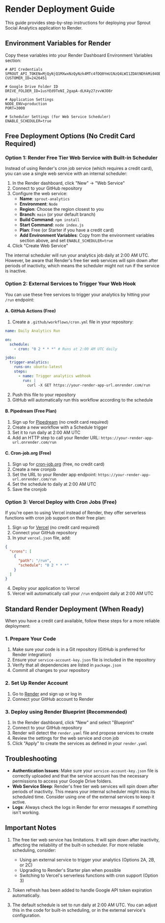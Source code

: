 # Render Deployment Guide

This guide provides step-by-step instructions for deploying your Sprout Social Analytics application to Render.

## Environment Variables for Render

Copy these variables into your Render Dashboard Environment Variables section:

```
# API Credentials
SPROUT_API_TOKEN=MjQyNjQ1MXwxNzQyNzk4MTc4fDQ0YmU1NzQ4LWI1ZDAtNDhkMi04ODQxLWE1YzM1YmI4MmNjNQ==
CUSTOMER_ID=2426451

# Google Drive Folder ID
DRIVE_FOLDER_ID=1usYEd9TeNI_2gapA-dLK4y27zvvWJO8r

# Application Settings
NODE_ENV=production
PORT=3000

# Scheduler Settings (for Web Service Scheduler)
ENABLE_SCHEDULER=true
```

## Free Deployment Options (No Credit Card Required)

### Option 1: Render Free Tier Web Service with Built-in Scheduler

Instead of using Render's cron job service (which requires a credit card), you can use a single web service with an internal scheduler:

1. In the Render dashboard, click "New" → "Web Service"
2. Connect to your GitHub repository
3. Configure the web service:
   - **Name**: `sprout-analytics`
   - **Environment**: `Node`
   - **Region**: Choose the region closest to you
   - **Branch**: `main` (or your default branch)
   - **Build Command**: `npm install`
   - **Start Command**: `node index.js`
   - **Plan**: Free (or Starter if you have a credit card)
   - **Add Environment Variables**: Copy from the environment variables section above, and set `ENABLE_SCHEDULER=true`
4. Click "Create Web Service"

The internal scheduler will run your analytics job daily at 2:00 AM UTC. However, be aware that Render's free tier web services will spin down after periods of inactivity, which means the scheduler might not run if the service is inactive.

### Option 2: External Services to Trigger Your Web Hook

You can use these free services to trigger your analytics by hitting your `/run` endpoint:

#### A. GitHub Actions (Free)

1. Create a `.github/workflows/cron.yml` file in your repository:

```yaml
name: Daily Analytics Run

on:
  schedule:
    - cron: "0 2 * * *" # Runs at 2:00 AM UTC daily

jobs:
  trigger-analytics:
    runs-on: ubuntu-latest
    steps:
      - name: Trigger analytics webhook
        run: |
          curl -X GET https://your-render-app-url.onrender.com/run
```

2. Push this file to your repository
3. GitHub will automatically run this workflow according to the schedule

#### B. Pipedream (Free Plan)

1. Sign up for [Pipedream](https://pipedream.com/) (no credit card required)
2. Create a new workflow with a Schedule trigger
3. Set it to run daily at 2:00 AM UTC
4. Add an HTTP step to call your Render URL: `https://your-render-app-url.onrender.com/run`

#### C. Cron-job.org (Free)

1. Sign up for [cron-job.org](https://cron-job.org/) (free, no credit card)
2. Create a new cronjob
3. Set the URL to your Render app endpoint: `https://your-render-app-url.onrender.com/run`
4. Set the schedule to daily at 2:00 AM UTC
5. Save the cronjob

### Option 3: Vercel Deploy with Cron Jobs (Free)

If you're open to using Vercel instead of Render, they offer serverless functions with cron job support on their free plan:

1. Sign up for [Vercel](https://vercel.com/) (no credit card required)
2. Connect your GitHub repository
3. In your `vercel.json` file, add:

```json
{
  "crons": [
    {
      "path": "/run",
      "schedule": "0 2 * * *"
    }
  ]
}
```

4. Deploy your application to Vercel
5. Vercel will automatically call your `/run` endpoint daily at 2:00 AM UTC

## Standard Render Deployment (When Ready)

When you have a credit card available, follow these steps for a more reliable deployment:

### 1. Prepare Your Code

1. Make sure your code is in a Git repository (GitHub is preferred for Render integration)
2. Ensure your `service-account-key.json` file is included in the repository
3. Verify that all dependencies are listed in `package.json`
4. Commit all changes to your repository

### 2. Set Up Render Account

1. Go to [Render](https://render.com/) and sign up or log in
2. Connect your GitHub account to Render

### 3. Deploy using Render Blueprint (Recommended)

1. In the Render dashboard, click "New" and select "Blueprint"
2. Connect to your GitHub repository
3. Render will detect the `render.yaml` file and propose services to create
4. Review the settings for the web service and cron job
5. Click "Apply" to create the services as defined in your `render.yaml`

## Troubleshooting

- **Authentication Issues**: Make sure your `service-account-key.json` file is correctly uploaded and that the service account has the necessary permissions to access your Google Drive folders.
- **Web Service Sleep**: Render's free tier web services will spin down after periods of inactivity. This means your internal scheduler might miss its scheduled time. Consider using one of the external services to keep it active.
- **Logs**: Always check the logs in Render for error messages if something isn't working.

## Important Notes

1. The free tier web service has limitations. It will spin down after inactivity, affecting the reliability of the built-in scheduler. For more reliable scheduling, consider:

   - Using an external service to trigger your analytics (Options 2A, 2B, or 2C)
   - Upgrading to Render's Starter plan when possible
   - Switching to Vercel's serverless functions with cron support (Option 3)

2. Token refresh has been added to handle Google API token expiration automatically.

3. The default schedule is set to run daily at 2:00 AM UTC. You can adjust this in the code for built-in scheduling, or in the external service's configuration.

